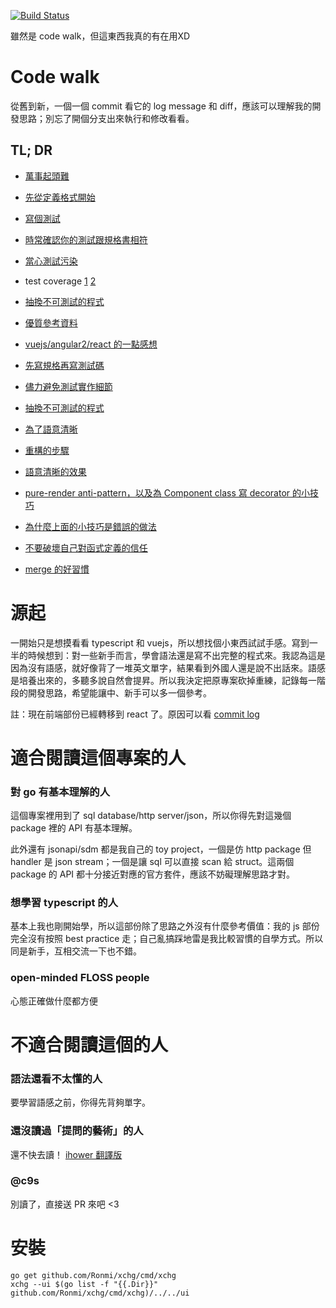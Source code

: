 [![Build Status](https://travis-ci.org/Ronmi/xchg.svg?branch=master)](https://travis-ci.org/Ronmi/xchg)

雖然是 code walk，但這東西我真的有在用XD

# Code walk

從舊到新，一個一個 commit 看它的 log message 和 diff，應該可以理解我的開發思路；別忘了開個分支出來執行和修改看看。

## TL; DR

- [萬事起頭難](https://github.com/Ronmi/xchg/commit/b81ff0eeb3c2091c1a5b01779f3f22af4e2a9774)
- [先從定義格式開始](https://github.com/Ronmi/xchg/commit/ae3cd9870ed7319a4bf6b19a26cf0d056d50947a)
- [寫個測試](https://github.com/Ronmi/xchg/commit/88d90f864ed94d0074ef655b8a870745700471e0)
- [時常確認你的測試跟規格書相符](https://github.com/Ronmi/xchg/commit/b8960372f2decf85931f904796ac39131f2b0c92)
- [當心測試污染](https://github.com/Ronmi/xchg/commit/220e9aea8263a18c49ad54622cd32eb9be1b2ad1)
- test coverage [1](https://github.com/Ronmi/xchg/commit/a166211e5a75f71a7006b087d57e52dbdc66564c) [2](https://github.com/Ronmi/xchg/commit/2ec1d9e59b6269dc3041ab48f2bac727356fc8c0)
- [抽換不可測試的程式](https://github.com/Ronmi/xchg/commit/61cfecc146dceb8c40f93827994ab6de16a4bd05)
- [優質參考資料](https://github.com/Ronmi/xchg/commit/ad10bcb9ab66dbdde846187319f68daf15492baf)

- [vuejs/angular2/react 的一點感想](https://github.com/Ronmi/xchg/commit/ed4d7fa5be1dcff297f0f5c95295d5d689ff559f)
- [先寫規格再寫測試碼](https://github.com/Ronmi/xchg/commit/728f5da42198b2b7324399d7f1bacc1a9d2f22ac)
- [儘力避免測試實作細節](https://github.com/Ronmi/xchg/commit/561c2365951fb28bda2a4b132a682d9e0c745cdf)
- [抽換不可測試的程式](https://github.com/Ronmi/xchg/commit/0ec5630d1a767a771ab8aabe6a349acd8ceffa09)
- [為了語意清晰](https://github.com/Ronmi/xchg/commit/5ee43375a033b0846715a7bdb348e0afc1fc8d01)
- [重構的步驟](https://github.com/Ronmi/xchg/commit/fbc9a12f2c83c5bab5f56f9b25cad1ad2bf12007)
- [語意清晰的效果](https://github.com/Ronmi/xchg/commit/5cc64d994788ef7e06bcbc96a97b7b9fa9c8580e)
- [pure-render anti-pattern，以及為 Component class 寫 decorator 的小技巧](https://github.com/Ronmi/xchg/commit/b2183bedab61f533c717df7c2fde2361da4362ea)
- [為什麼上面的小技巧是錯誤的做法](https://github.com/Ronmi/xchg/commit/1eda5887547846cf66b81b844bac4bfaa2168d06)
- [不要破壞自己對函式定義的信任](https://github.com/Ronmi/xchg/commit/2191d550c6da1507706a5c5703ae519da35f5512)

- [merge 的好習慣](https://github.com/Ronmi/xchg/commit/56fbcea41fdeb6a27fda54b1b8ba7fe249bfa733)

# 源起

一開始只是想摸看看 typescript 和 vuejs，所以想找個小東西試試手感。寫到一半的時候想到：對一些新手而言，學會語法還是寫不出完整的程式來。我認為這是因為沒有語感，就好像背了一堆英文單字，結果看到外國人還是說不出話來。語感是培養出來的，多聽多說自然會提昇。所以我決定把原專案砍掉重練，記錄每一階段的開發思路，希望能讓中、新手可以多一個參考。

註：現在前端部份已經轉移到 react 了。原因可以看 [commit log](https://github.com/Ronmi/xchg/commit/ed4d7fa5be1dcff297f0f5c95295d5d689ff559f)

# 適合閱讀這個專案的人

### 對 go 有基本理解的人

這個專案裡用到了 sql database/http server/json，所以你得先對這幾個 package 裡的 API 有基本理解。

此外還有 jsonapi/sdm 都是我自己的 toy project，一個是仿 http package 但 handler 是 json stream；一個是讓 sql 可以直接 scan 給 struct。這兩個 package 的 API 都十分接近對應的官方套件，應該不妨礙理解思路才對。

### 想學習 typescript 的人

基本上我也剛開始學，所以這部份除了思路之外沒有什麼參考價值：我的 js 部份完全沒有按照 best practice 走；自己亂搞踩地雷是我比較習慣的自學方式。所以同是新手，互相交流一下也不錯。

### open-minded FLOSS people

心態正確做什麼都方便

# 不適合閱讀這個的人

### 語法還看不太懂的人

要學習語感之前，你得先背夠單字。

### 還沒讀過「提問的藝術」的人

還不快去讀！ [ihower 翻譯版](https://ihower.tw/blog/archives/457)

### @c9s

別讀了，直接送 PR 來吧 <3


# 安裝

    go get github.com/Ronmi/xchg/cmd/xchg
    xchg --ui $(go list -f "{{.Dir}}" github.com/Ronmi/xchg/cmd/xchg)/../../ui
